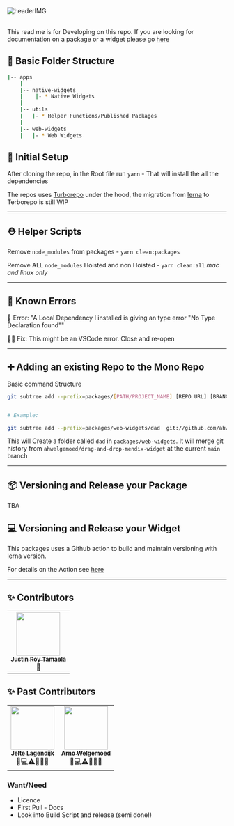 <img  align="center" alt="headerIMG" src="./assets/ASCM-Logov2.png" target="_blank" />
<br/>
<br/>

This read me is for Developing on this repo. If you are looking for documentation on a package or a widget please go [here](https://mendixlabs.github.io/app-services-components/)

## 📂 Basic Folder Structure

```bash
|-- apps
    |
    |-- native-widgets
    |    |- * Native Widgets
    |
    |-- utils
    |   |- * Helper Functions/Published Packages
    |
    |-- web-widgets
    |   |- * Web Widgets
```

## 💅 Initial Setup

After cloning the repo, in the Root file run `yarn` - That will install the all the dependencies

The repos uses [Turborepo](https://turborepo.org/) under the hood, the migration from [lerna](https://github.com/lerna/lerna) to Terborepo is still WIP

---

## ⛑️ Helper Scripts

Remove `node_modules` from packages - `yarn clean:packages`

Remove ALL `node_modules` Hoisted and non Hoisted - `yarn clean:all` _mac and linux only_

---

## 🐝 Known Errors

🐛 Error: "A Local Dependency I installed is giving an type error "No Type Declaration found""

👍🏽 Fix: This might be an VSCode error. Close and re-open

---

## ➕ Adding an existing Repo to the Mono Repo

Basic command Structure

```bash
git subtree add --prefix=packages/[PATH/PROJECT_NAME] [REPO URL] [BRANCH NAME]


# Example:

git subtree add --prefix=packages/web-widgets/dad  git://github.com/ahwelgemoed/drag-and-drop-mendix-widget.git main
```

This will Create a folder called `dad` in `packages/web-widgets`. It will merge git history from `ahwelgemoed/drag-and-drop-mendix-widget` at the current `main` branch

---

## 📦 Versioning and Release your Package

TBA

## 💻 Versioning and Release your Widget

This packages uses a Github action to build and maintain versioning with lerna version.

For details on the Action see [here](https://github.com/ahwelgemoed/widget-build-monorepo-action)

---

## ✨ Contributors

<!-- ALL-CONTRIBUTORS-LIST:START - Do not remove or modify this section -->
<!-- prettier-ignore-start -->

<table>
  <tr>
    <td align="center"><a href="https://github.com/justinroy-mx"><img src="https://avatars.githubusercontent.com/u/81809936?v=4?s=100" width="100px;" alt=""/><br /><sub><b>Justin Roy Tamaela</b></sub></a><br />🤔</td>
  </tr>

</table>

## ✨ Past Contributors

<!-- ALL-CONTRIBUTORS-LIST:START - Do not remove or modify this section -->
<!-- prettier-ignore-start -->

<table>
  <tr>
    <td align="center"><a href="https://github.com/j3lte"><img src="https://avatars.githubusercontent.com/u/14937393?v=4?s=100" width="100px;" alt=""/><br /><sub><b>Jelte Lagendijk</b></sub></a><br />🤔💻⚠️📖💡🚧</td>
    <td align="center"><a href="https://github.com/ahwelgemoed"><img src="https://avatars.githubusercontent.com/u/29273599?v=4?s=100" width="100px;" alt=""/><br /><sub><b>Arno Welgemoed</b></sub></a><br />🤔💻⚠️📖💡🚧</td>
  </tr>

</table>

### Want/Need

- Licence
- First Pull - Docs
- Look into Build Script and release (semi done!)
